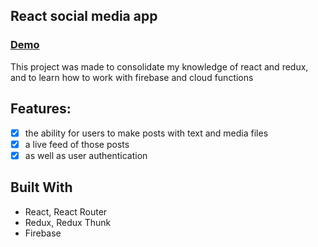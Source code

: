## React social media app
### [Demo](https://hike-app-b2db2.firebaseapp.com/)
 
 This project was made to consolidate my knowledge of react and redux, and to learn how to work with firebase and cloud functions
 
 ## Features:

- [x] the ability for users to make posts with text and media files
- [x] a live feed of those posts
- [x] as well as user authentication

## Built With

- React, React Router
- Redux, Redux Thunk
- Firebase
